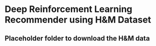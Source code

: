 # Deep Reinforcement Learning Recommender using H&M Dataset

## Placeholder folder to download the H&M data
